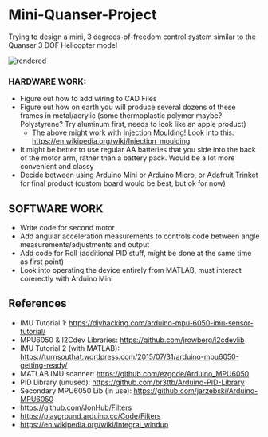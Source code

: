 # Mini-Quanser-Project
Trying to design a mini, 3 degrees-of-freedom control system similar to the Quanser 3 DOF Helicopter model

![rendered](https://user-images.githubusercontent.com/19838367/29482997-bfe6d6ee-84df-11e7-863a-efeb748eb6a0.JPG)

### HARDWARE WORK:
- Figure out how to add wiring to CAD Files
- Figure out how on earth you will produce several dozens of these frames in metal/acrylic (some thermoplastic polymer maybe? Polystyrene? Try aluminum first, needs   to look like an apple product)
   - The above might work with Injection Moulding! Look into this: https://en.wikipedia.org/wiki/Injection_moulding
- It might be better to use regular AA batteries that you side into the back of the motor arm, rather than a battery pack. Would be a lot more convenient and classy
- Decide between using Arduino Mini or Arduino Micro, or Adafruit Trinket for final product (custom board would be best, but ok for now)


## SOFTWARE WORK
- Write code for second motor
- Add angular acceleration measurements to controls code between angle measurements/adjustments and output
- Add code for Roll (additional PID stuff, might be done at the same time as first point)
- Look into operating the device entirely from MATLAB, must interact corerectly with Arduino Mini


## References
- IMU Tutorial 1: https://diyhacking.com/arduino-mpu-6050-imu-sensor-tutorial/
- MPU6050 & I2Cdev Libraries: https://github.com/jrowberg/i2cdevlib
- IMU Tutorial 2 (with MATLAB): https://turnsouthat.wordpress.com/2015/07/31/arduino-mpu6050-getting-ready/
- MATLAB IMU scanner: https://github.com/ezgode/Arduino_MPU6050
- PID Library (unused): https://github.com/br3ttb/Arduino-PID-Library
- Secondary MPU6050 Lib (in use): https://github.com/jarzebski/Arduino-MPU6050
- https://github.com/JonHub/Filters
- https://playground.arduino.cc/Code/Filters
- https://en.wikipedia.org/wiki/Integral_windup
